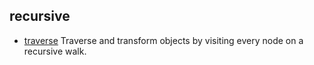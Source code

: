 ## recursive

- [traverse](https://github.com/substack/js-traverse) Traverse and transform objects by visiting every node on a recursive walk.